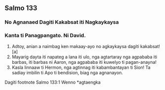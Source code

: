 Salmo 133
---------

### No Agnanaed Dagiti Kakabsat iti Nagkaykaysa

### Kanta ti Panagpangato. Ni David.

1. Adtoy, anian a naimbag ken makaay-ayo
   no agkaykaysa dagiti kakabsat![a]
2. Mayarig dayta iti napateg a lana iti ulo, nga agtartaray nga agpababa iti barbas, iti barbas ni Aaron, nga agpababa iti kuwelyo ti pagan-anayna!
3. Kasla linnaaw ti Hermon, nga agtinnag iti kabambantayan ti Sion!
   Ta sadiay imbilin ti Apo ti bendision, biag nga agnanayon.

Dagiti footnote
Salmo 133:1 Wenno *agtaengka